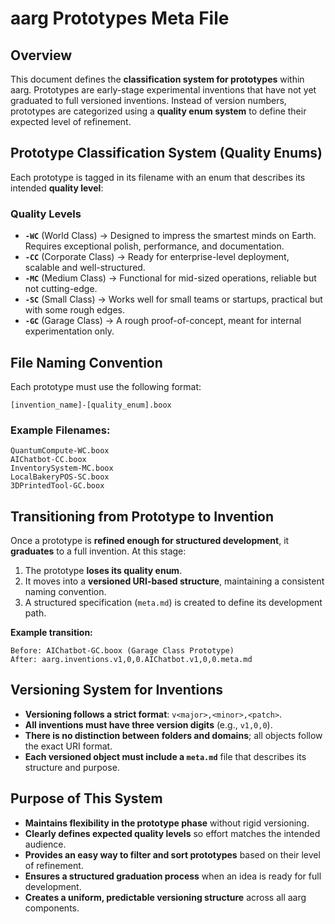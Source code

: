 # aarg Prototypes Meta File

## Overview

This document defines the **classification system for prototypes** within aarg. Prototypes are early-stage experimental inventions that have not yet graduated to full versioned inventions. Instead of version numbers, prototypes are categorized using a **quality enum system** to define their expected level of refinement.

## Prototype Classification System (Quality Enums)

Each prototype is tagged in its filename with an enum that describes its intended **quality level**:

### **Quality Levels**

- **`-WC`** (World Class) → Designed to impress the smartest minds on Earth. Requires exceptional polish, performance, and documentation.
- **`-CC`** (Corporate Class) → Ready for enterprise-level deployment, scalable and well-structured.
- **`-MC`** (Medium Class) → Functional for mid-sized operations, reliable but not cutting-edge.
- **`-SC`** (Small Class) → Works well for small teams or startups, practical but with some rough edges.
- **`-GC`** (Garage Class) → A rough proof-of-concept, meant for internal experimentation only.

## File Naming Convention

Each prototype must use the following format:

```
[invention_name]-[quality_enum].boox
```

### **Example Filenames:**

```
QuantumCompute-WC.boox
AIChatbot-CC.boox
InventorySystem-MC.boox
LocalBakeryPOS-SC.boox
3DPrintedTool-GC.boox
```

## Transitioning from Prototype to Invention

Once a prototype is **refined enough for structured development**, it **graduates** to a full invention. At this stage:

1. The prototype **loses its quality enum**.
2. It moves into a **versioned URI-based structure**, maintaining a consistent naming convention.
3. A structured specification (`meta.md`) is created to define its development path.

**Example transition:**

```
Before: AIChatbot-GC.boox (Garage Class Prototype)
After: aarg.inventions.v1,0,0.AIChatbot.v1,0,0.meta.md
```

## Versioning System for Inventions

- **Versioning follows a strict format**: `v<major>,<minor>,<patch>`.
- **All inventions must have three version digits** (e.g., `v1,0,0`).
- **There is no distinction between folders and domains**; all objects follow the exact URI format.
- **Each versioned object must include a `meta.md`** file that describes its structure and purpose.

## Purpose of This System

- **Maintains flexibility in the prototype phase** without rigid versioning.
- **Clearly defines expected quality levels** so effort matches the intended audience.
- **Provides an easy way to filter and sort prototypes** based on their level of refinement.
- **Ensures a structured graduation process** when an idea is ready for full development.
- **Creates a uniform, predictable versioning structure** across all aarg components.


